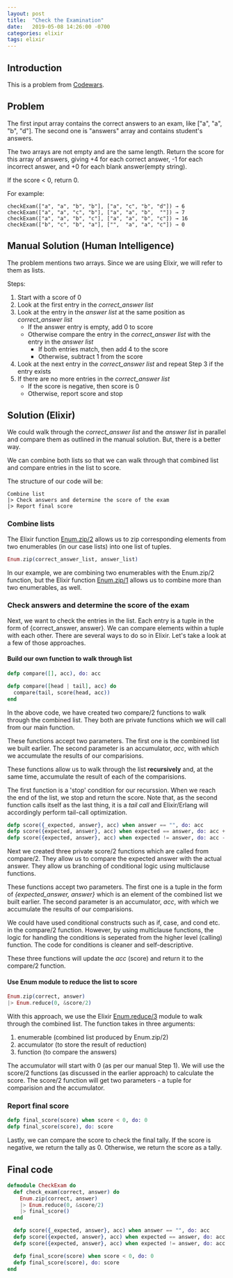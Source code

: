 ```yaml
---
layout: post
title:  "Check the Examination"
date:   2019-05-08 14:26:00 -0700
categories: elixir
tags: elixir
---
```


## Introduction

This is a problem from [Codewars][1].

## Problem

The first input array contains the correct answers to an exam, like ["a", "a", "b", "d"]. The second one is "answers" array and contains student's answers.

The two arrays are not empty and are the same length. Return the score for this array of answers, giving +4 for each correct answer, -1 for each incorrect answer, and +0 for each blank answer(empty string).

If the score < 0, return 0.

For example:

```text
checkExam(["a", "a", "b", "b"], ["a", "c", "b", "d"]) → 6
checkExam(["a", "a", "c", "b"], ["a", "a", "b",  ""]) → 7
checkExam(["a", "a", "b", "c"], ["a", "a", "b", "c"]) → 16
checkExam(["b", "c", "b", "a"], ["",  "a", "a", "c"]) → 0
```

## Manual Solution (Human Intelligence)

The problem mentions two arrays. Since we are using Elixir, we will refer to them as lists.

Steps:

1. Start with a score of 0
2. Look at the first entry in the _correct_answer list_
3. Look at the entry in the _answer list_ at the same position as _correct_answer list_
   * If the answer entry is empty, add 0 to score
   * Otherwise compare the entry in the _correct_answer list_ with the entry in the _answer list_
     * If both entries match, then add 4 to the score
     * Otherwise, subtract 1 from the score
4. Look at the next entry in the _correct_answer list_ and repeat Step 3 if the entry exists
5. If there are no more entries in the _correct_answer list_
   * If the score is negative, then score is 0
   * Otherwise, report score and stop

## Solution (Elixir)

We could walk through the _correct_answer list_ and the _answer list_ in parallel and compare them as outlined in the manual solution. But, there is a better way.

We can combine both lists so that we can walk through that combined list and compare entries in the list to score.

The structure of our code will be:

```text
Combine list
|> Check answers and determine the score of the exam
|> Report final score
```

### Combine lists

The Elixir function [Enum.zip/2][ezip2] allows us to zip corresponding elements from two enumerables (in our case lists) into one list of tuples.

```elixir
Enum.zip(correct_answer_list, answer_list)
```

In our example, we are combining two enumerables with the Enum.zip/2 function, but the Elixir function [Enum.zip/1][ezip1] allows us to combine more than two enumerables, as well.

### Check answers and determine the score of the exam

Next, we want to check the entries in the list. Each entry is a tuple in the form of {correct_answer, answer}. We can compare elements within a tuple with each other. There are several ways to do so in Elixir. Let's take a look at a few of those approaches.

#### Build our own function to walk through list

```elixir
defp compare([], acc), do: acc

defp compare([head | tail], acc) do
  compare(tail, score(head, acc))
end
  ```

In the above code, we have created two compare/2 functions to walk through the combined list. They both are private functions which we will call from our main function.

These functions accept two parameters. The first one is the combined list we built earlier. The second parameter is an accumulator, _acc_, with which we accumulate the results of our comparisions.

These functions allow us to walk through the list __recursively__ and, at the same time, accumulate the result of each of the comparisions.

The first function is a 'stop' condition for our recurssion. When we reach the end of the list, we stop and return the score. Note that, as the second function calls itself as the last thing, it is a _tail call_ and Elixir/Erlang will accordingly perform tail-call optimization.

```elixir
defp score({_expected, answer}, acc) when answer == "", do: acc
defp score({expected, answer}, acc) when expected == answer, do: acc + 4
defp score({expected, answer}, acc) when expected != answer, do: acc - 1
  ```

Next we created three private score/2 functions which are called from compare/2. They allow us to compare the expected answer with the actual answer. They allow us branching of conditional logic using multiclause functions.

These functions accept two parameters. The first one is a tuple in the form of _{expected_answer, answer}_ which is an element of the combined list we built earlier. The second parameter is an accumulator, _acc_, with which we accumulate the results of our comparisions.

We could have used conditional constructs such as if, case, and cond etc. in the compare/2 function. However, by using multiclause functions, the logic for handling the conditions is seperated from the higher level (calling) function. The code for conditions is cleaner and self-descriptive.

These three functions will update the _acc_ (score) and return it to the compare/2 function.

#### Use Enum module to reduce the list to score

```elixir
Enum.zip(correct, answer)
|> Enum.reduce(0, &score/2)
```

With this approach, we use the Elixir [Enum.reduce/3][ered3] module to walk through the combined list. The function takes in three arguments:

1. enumerable (combined list produced by Enum.zip/2)
2. accumulator (to store the result of reduction)
3. function (to compare the answers)

The accumulator will start with 0 (as per our manual Step 1). We will use the score/2 functions (as discussed in the earlier approach) to calculate the score. The score/2 function will get two parameters - a tuple for comparision and the accumulator.

### Report final score

```elixir
defp final_score(score) when score < 0, do: 0
defp final_score(score), do: score
```

Lastly, we can compare the score to check the final tally. If the score is negative, we return the tally as 0. Otherwise, we return the score as a tally.

## Final code

```elixir
defmodule CheckExam do
  def check_exam(correct, answer) do
    Enum.zip(correct, answer)
    |> Enum.reduce(0, &score/2)
    |> final_score()
  end

  defp score({_expected, answer}, acc) when answer == "", do: acc
  defp score({expected, answer}, acc) when expected == answer, do: acc + 4
  defp score({expected, answer}, acc) when expected != answer, do: acc - 1

  defp final_score(score) when score < 0, do: 0
  defp final_score(score), do: score
end
```

[1]: https://www.codewars.com/kata/check-the-exam
[ezip1]: https://hexdocs.pm/elixir/Enum.html#zip/1
[ezip2]: https://hexdocs.pm/elixir/Enum.html#zip/2
[ered3]: https://hexdocs.pm/elixir/Enum.html#reduce/3

